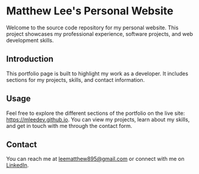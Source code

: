 # Matthew Lee's Personal Website

Welcome to the source code repository for my personal website. This project showcases my professional experience, software projects, and web development skills.

## Introduction

This portfolio page is built to highlight my work as a developer. It includes sections for my projects, skills, and contact information.

## Usage

Feel free to explore the different sections of the portfolio on the live site: https://mleedev.github.io. You can view my projects, learn about my skills, and get in touch with me through the contact form.

## Contact

You can reach me at [leematthew895@gmail.com](mailto:leematthew895@gmail.com) or connect with me on [LinkedIn](https://www.linkedin.com/in/l-matt-swe).
